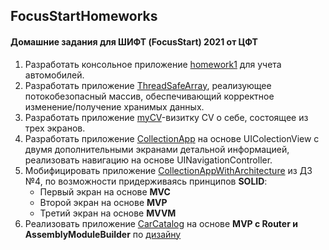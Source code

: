 ## FocusStartHomeworks
#### Домашние задания для ШИФТ (FocusStart) 2021 от ЦФТ

1. Разработать консольное приложение [homework1](https://github.com/hellbeemzk/FocusStartHomeworks/tree/master/homework1) для учета автомобилей.
2. Разработать приложение [ThreadSafeArray](https://github.com/hellbeemzk/FocusStartHomeworks/tree/master/ThreadSafeArray), реализующее потокобезопасный массив, обеспечивающий корректное изменение/получение хранимых данных.
3. Разработать приложение [myCV](https://github.com/hellbeemzk/FocusStartHomeworks/tree/master/myCV)-визитку CV о себе, состоящее из трех экранов.
4. Разработать приложение [CollectionApp](https://github.com/hellbeemzk/FocusStartHomeworks/tree/master/CollectionApp) на основе UIColectionView с двумя дополнительными экранами детальной информацией, реализовать навигацию на основе UINavigationController.
5. Мобифицировать приложение  [CollectionAppWithArchitecture](https://github.com/hellbeemzk/FocusStartHomeworks/tree/master/CollectionAppWithArchitecture) из ДЗ №4, по возможности придерживаясь принципов **SOLID**: 
    - Первый экран на основе **MVC**
    - Второй экран на основе **MVP**
    - Третий экран на основе **MVVM**
 6. Реализовать приложение [CarCatalog](https://github.com/hellbeemzk/FocusStartHomeworks/tree/master/CarCatalog) на основе **MVP с Router и AssemblyModuleBuilder** по [дизайну](https://www.figma.com/file/k7h9OwMvuohqfLneAhah5A/Homework?node-id=0%3A1)  
